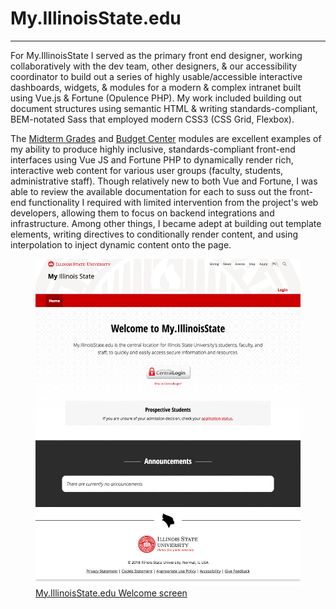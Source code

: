 # My.IllinoisState.edu
---
For My.IllinoisState I served as the primary front end designer, working collaboratively with the dev team, other designers, & our accessibility coordinator to build out a series of highly usable/accessible interactive dashboards, widgets, & modules for a modern & complex intranet built using Vue.js & Fortune (Opulence PHP). My work included building out document structures using semantic HTML & writing standards-compliant, BEM-notated Sass that employed modern CSS3 (CSS Grid, Flexbox).

The <a href="/project-work/my-illinoisstate-edu/midterm-grades/">Midterm Grades</a> and <a href="/project-work/my-illinoisstate-edu/budget-center/">Budget Center</a> modules are excellent examples of my ability to produce highly inclusive, standards-compliant front-end interfaces using Vue JS and Fortune PHP to dynamically render rich, interactive web content for various user groups (faculty, students, administrative staff). Though relatively new to both Vue and Fortune, I was able to review the available documentation for each to suss out the front-end functionality I required with limited intervention from the project's web developers, allowing them to focus on backend integrations and infrastructure. Among other things, I became adept at building out template elements, writing directives to conditionally render content, and using interpolation to inject dynamic content onto the page.

<figure>
<img src="/images/my-welcome-screen.png" alt="" />
<figcaption><a href="https://my.illinoisstate.edu">My.IllinoisState.edu Welcome screen</a></figcaption>
</figure>